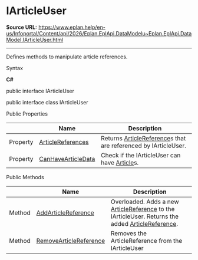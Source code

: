 # IArticleUser

**Source URL:** https://www.eplan.help/en-us/Infoportal/Content/api/2026/Eplan.EplApi.DataModelu~Eplan.EplApi.DataModel.IArticleUser.html

---

Defines methods to manipulate article references.

Syntax

**C#**



public interface IArticleUser

public interface class IArticleUser

Public Properties

|  | Name | Description |
| --- | --- | --- |
| Property | [ArticleReferences](Eplan.EplApi.DataModelu~Eplan.EplApi.DataModel.IArticleUser~ArticleReferences.html) | Returns [ArticleReference](Eplan.EplApi.DataModelu~Eplan.EplApi.DataModel.ArticleReference.html)s that are referenced by IArticleUser. |
| Property | [CanHaveArticleData](Eplan.EplApi.DataModelu~Eplan.EplApi.DataModel.IArticleUser~CanHaveArticleData.html) | Check if the IArticleUser can have [Article](Eplan.EplApi.DataModelu~Eplan.EplApi.DataModel.Article.html)s. |



Public Methods

|  | Name | Description |
| --- | --- | --- |
| Method | [AddArticleReference](Eplan.EplApi.DataModelu~Eplan.EplApi.DataModel.IArticleUser~AddArticleReference.html) | Overloaded. Adds a new [ArticleReference](Eplan.EplApi.DataModelu~Eplan.EplApi.DataModel.ArticleReference.html) to the IArticleUser. Returns the added [ArticleReference](Eplan.EplApi.DataModelu~Eplan.EplApi.DataModel.ArticleReference.html). |
| Method | [RemoveArticleReference](Eplan.EplApi.DataModelu~Eplan.EplApi.DataModel.IArticleUser~RemoveArticleReference.html) | Removes the ArticleReference from the IArticleUser |


